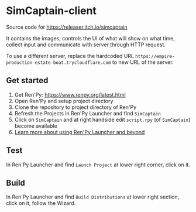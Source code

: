 # SimCaptain-client
Source code for https://releaser.itch.io/simcaptain

It contains the images, controls the UI of what will show on what time, collect input and communicate with server through HTTP request.

To use a different server, replace the hardcoded URL `https://empire-production-estate-boat.trycloudflare.com` to new URL of the server.

## Get started
1. Get Ren'Py: https://www.renpy.org/latest.html
2. Open Ren'Py and setup project directory
3. Clone the repository to project directory of Ren'Py
4. Refresh the Projects in Ren'Py Launcher and find `SimCaptain`
5. Click on `SimCaptain` and at right handside edit `script.rpy` (of `SimCaptain`) become available
6. [Learn more about using Ren'Py Launcher and beyond](https://www.renpy.org/doc/html/quickstart.html)

## Test
In Ren'Py Launcher and find `Launch Project` at lower right corner, click on it.

## Build
In Ren'Py Launcher and find `Build Distributions` at lower right section, click on it, follow the Wizard.
